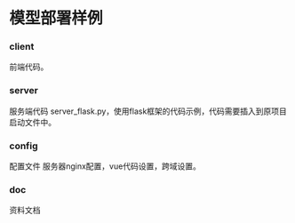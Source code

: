 # 模型部署样例
### client
前端代码。

### server
服务端代码
server_flask.py，使用flask框架的代码示例，代码需要插入到原项目启动文件中。

### config
配置文件
服务器nginx配置，vue代码设置，跨域设置。

### doc
资料文档



